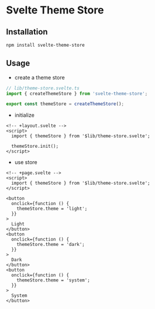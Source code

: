 # Svelte Theme Store

## Installation

```bash
npm install svelte-theme-store
```

## Usage

- create a theme store

```ts
// lib/theme-store.svelte.ts
import { createThemeStore } from 'svelte-theme-store';

export const themeStore = createThemeStore();
```

- initialize

```svelte
<!-- +layout.svelte -->
<script>
  import { themeStore } from '$lib/theme-store.svelte';

  themeStore.init();
</script>
```

- use store

```svelte
<!-- +page.svelte -->
<script>
  import { themeStore } from '$lib/theme-store.svelte';
</script>

<button
  onclick={function () {
    themeStore.theme = 'light';
  }}
>
  Light
</button>
<button
  onclick={function () {
    themeStore.theme = 'dark';
  }}
>
  Dark
</button>
<button
  onclick={function () {
    themeStore.theme = 'system';
  }}
>
  System
</button>
```
